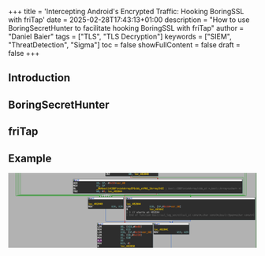 +++
title = 'Intercepting Android's Encrypted Traffic: Hooking BoringSSL with friTap'
date = 2025-02-28T17:43:13+01:00
description = "How to use BoringSecretHunter to facilitate hooking BoringSSL with friTap"
author = "Daniel Baier"
tags = ["TLS", "TLS Decryption"]
keywords = ["SIEM", "ThreatDetection", "Sigma"]
toc = false
showFullContent = false
draft = false
+++

## Introduction

## BoringSecretHunter

## friTap

## Example




![Invocation of the keylog callback](./images/invocation_of_keylog_callback.png "IDA Pro Screenshot")